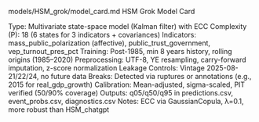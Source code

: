 models/HSM_grok/model_card.md
HSM Grok Model Card

Type: Multivariate state-space model (Kalman filter) with ECC
Complexity (P): 18 (6 states for 3 indicators + covariances)
Indicators: mass_public_polarization (affective), public_trust_government, vep_turnout_pres_pct
Training: Post-1985, min 8 years history, rolling origins (1985–2020)
Preprocessing: UTF-8, YE resampling, carry-forward imputation, z-score normalization
Leakage Controls: Vintage 2025-08-21/22/24, no future data
Breaks: Detected via ruptures or annotations (e.g., 2015 for real_gdp_growth)
Calibration: Mean-adjusted, sigma-scaled, PIT verified (50/90% coverage)
Outputs: q05/q50/q95 in predictions.csv, event_probs.csv, diagnostics.csv
Notes: ECC via GaussianCopula, λ=0.1, more robust than HSM_chatgpt
